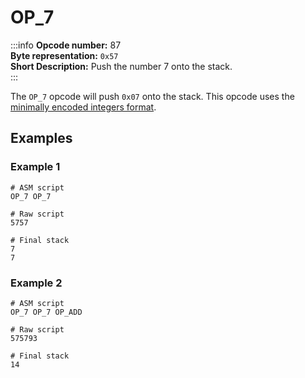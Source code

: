 # OP_7
:::info
**Opcode number:** 87  
**Byte representation:**  `0x57`  
**Short Description:** Push the number 7 onto the stack.  
:::

The `OP_7` opcode will push `0x07` onto the stack. This opcode uses the [minimally encoded integers format](../overview/numbers.md#minimally-encoded-integers).

## Examples
### Example 1
```shell
# ASM script
OP_7 OP_7

# Raw script
5757

# Final stack
7
7
```

### Example 2
```shell
# ASM script
OP_7 OP_7 OP_ADD

# Raw script
575793

# Final stack
14
```
